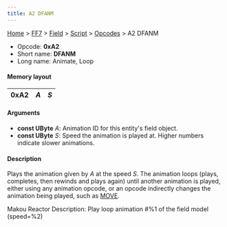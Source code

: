 ```yaml
---
title: A2 DFANM
---
```


[Home](../../../../Main%20Page.md.md) > [FF7](../../../../FF7.md) > [Field](../../../Field.md) > [Script](../../Script.md) > [Opcodes](../Opcodes.md) > A2 DFANM

-   Opcode: **0xA2**
-   Short name: **DFANM**
-   Long name: Animate, Loop

#### Memory layout

| 0xA2 | *A* | *S* |
|------|-----|-----|

#### Arguments

-   **const UByte** *A*: Animation ID for this entity's field object.
-   **const UByte** *S*: Speed the animation is played at. Higher
    numbers indicate slower animations.

#### Description

Plays the animation given by *A* at the speed *S*. The animation loops
(plays, completes, then rewinds and plays again) until another animation
is played, either using any animation opcode, or an opcode indirectly
changes the animation being played, such as [MOVE][].

Makou Reactor Description: Play loop animation \#%1 of the field model
(speed=%2)

  [MOVE]: A8%20MOVE.md "wikilink"
